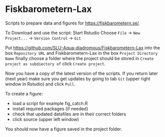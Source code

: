 
# Fiskbarometern-Lax

Scripts to prepare data and figures for https://fiskbarometern.se/.

To Download and use the script: Start Rstudio Choose `File` ->
`New Project...` -> `Version Control` -> `Git`

Put https://github.com/SLU-Aqua-diadromous/Fiskbarometern-Lax into the box
`Repository URL` and Fiskbarometern-Lax in the box `Project Directory 
Name` finally choose a folder where the project should be stored in 
`Create project as subdiectory of` click `Create project`.

Now you have a copy of the latest version of the scripts. If you return 
later (next year) make sure you get updates by going to tab `Git` (upper 
right window in Rstudio) and click `Pull`.

To create a figure:

* load a script for example fig_catch.R
* install required packages (if needed)
* check that updated datafiles are in their correct folders
* click source (upper left window)

You should now have a figure saved in the project folder.

